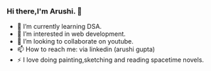 ### Hi there,I'm Arushi. 👋

- 🔭 I’m currently learning DSA.
- 🌱 I’m interested in web development.
- 👯 I’m looking to collaborate on youtube.
- 📫 How to reach me: via linkedin (arushi gupta)
- ⚡ I love doing painting,sketching and reading spacetime novels.

